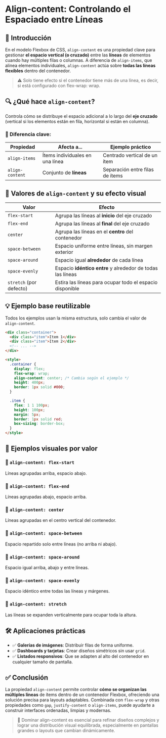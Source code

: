 # Align-content: Controlando el Espaciado entre Líneas

## 📘 Introducción

En el modelo Flexbox de CSS, `align-content` es una propiedad clave para gestionar **el espacio vertical (o cruzado)** entre las **líneas** de elementos cuando hay múltiples filas o columnas. A diferencia de `align-items`, que alinea elementos individuales, `align-content` actúa sobre **todas las líneas flexibles** dentro del contenedor.

> ⚠️ Solo tiene efecto si el contenedor tiene más de una línea, es decir, si está configurado con flex-wrap: wrap.

## 🔍 ¿Qué hace `align-content`?

Controla cómo se distribuye el espacio adicional a lo largo del **eje cruzado** (vertical si los elementos están en fila, horizontal si están en columna).

### 📏 Diferencia clave:

| Propiedad       | Afecta a...                     | Ejemplo práctico                |
| --------------- | ------------------------------- | ------------------------------- |
| `align-items`   | Ítems individuales en una línea | Centrado vertical de un ítem    |
| `align-content` | Conjunto de **líneas**          | Separación entre filas de ítems |

## 🧾 Valores de `align-content` y su efecto visual

| Valor                   | Efecto                                                     |
| ----------------------- | ---------------------------------------------------------- |
| `flex-start`            | Agrupa las líneas al **inicio** del eje cruzado            |
| `flex-end`              | Agrupa las líneas al **final** del eje cruzado             |
| `center`                | Agrupa las líneas en el **centro** del contenedor          |
| `space-between`         | Espacio uniforme entre líneas, sin margen exterior         |
| `space-around`          | Espacio igual **alrededor** de cada línea                  |
| `space-evenly`          | Espacio **idéntico entre** y alrededor de todas las líneas |
| `stretch` (por defecto) | Estira las líneas para ocupar todo el espacio disponible   |

## 💡 Ejemplo base reutilizable

Todos los ejemplos usan la misma estructura, solo cambia el valor de `align-content`.

```html
<div class="container">
  <div class="item">Item 1</div>
  <div class="item">Item 2</div>
  <!-- ... -->
</div>

<style>
  .container {
    display: flex;
    flex-wrap: wrap;
    align-content: center; /* Cambia según el ejemplo */
    height: 400px;
    border: 1px solid #000;
  }

  .item {
    flex: 1 1 100px;
    height: 100px;
    margin: 5px;
    border: 1px solid red;
    box-sizing: border-box;
  }
</style>
```

## 🎨 Ejemplos visuales por valor

### 🔹 `align-content: flex-start`

Líneas agrupadas arriba, espacio abajo.

### 🔸 `align-content: flex-end`

Líneas agrupadas abajo, espacio arriba.

### 🔹 `align-content: center`

Líneas agrupadas en el centro vertical del contenedor.

### 🔸 `align-content: space-between`

Espacio repartido solo entre líneas (no arriba ni abajo).

### 🔹 `align-content: space-around`

Espacio igual arriba, abajo y entre líneas.

### 🔸 `align-content: space-evenly`

Espacio idéntico entre todas las líneas y márgenes.

### 🔹 `align-content: stretch`

Las líneas se expanden verticalmente para ocupar toda la altura.

## 🛠️ Aplicaciones prácticas

- ✅ **Galerías de imágenes**: Distribuir filas de forma uniforme.
- ✅ **Dashboards y tarjetas**: Crear diseños simétricos sin usar `grid`.
- ✅ **Listados responsivos**: Que se adapten al alto del contenedor en cualquier tamaño de pantalla.

## ✅ Conclusión

La propiedad `align-content` permite controlar **cómo se organizan las múltiples líneas** de ítems dentro de un contenedor Flexbox, ofreciendo una solución precisa para layouts adaptables. Combinada con `flex-wrap` y otras propiedades como `gap`, `justify-content` o `align-items`, puede ayudarte a construir interfaces ordenadas, limpias y modernas.

> 🎯 Dominar align-content es esencial para refinar diseños complejos y lograr una distribución visual equilibrada, especialmente en pantallas grandes o layouts que cambian dinámicamente.
